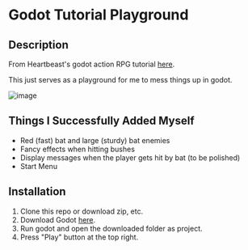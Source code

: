 # Godot Tutorial Playground
## Description
From Heartbeast's godot action RPG tutorial [here](https://www.youtube.com/playlist?list=PL9FzW-m48fn2SlrW0KoLT4n5egNdX-W9a).

This just serves as a playground for me to mess things up in godot.

![image](https://user-images.githubusercontent.com/87473156/169579452-bce824b1-7e41-4521-91d5-69ab1c4175fb.png)

## Things I Successfully Added Myself
- Red (fast) bat and large (sturdy) bat enemies
- Fancy effects when hitting bushes
- Display messages when the player gets hit by bat (to be polished)
- Start Menu

## Installation
1. Clone this repo or download zip, etc.
2. Download Godot [here](https://godotengine.org/).
3. Run godot and open the downloaded folder as project.
4. Press "Play" button at the top right.
